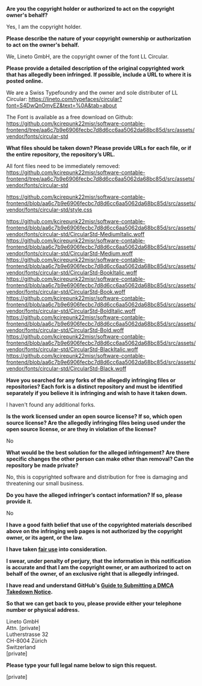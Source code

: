 **Are you the copyright holder or authorized to act on the copyright owner's behalf?**

Yes, I am the copyright holder.

**Please describe the nature of your copyright ownership or authorization to act on the owner's behalf.**

We, Lineto GmbH, are the copyright owner of the font LL Circular.

**Please provide a detailed description of the original copyrighted work that has allegedly been infringed. If possible, include a URL to where it is posted online.**

We are a Swiss Typefoundry and the owner and sole distributer of LL Circular:
https://lineto.com/typefaces/circular?font=S4DwQnOmyEZ&text=%0A&tab=about

The Font is available as a free download on Github:
https://github.com/kcirepunk22misr/software-contable-frontend/tree/aa6c7b9e6906fecbc7d8d6cc6aa5062da68bc85d/src/assets/vendor/fonts/circular-std

**What files should be taken down? Please provide URLs for each file, or if the entire repository, the repository’s URL.**

All font files need to be immediately removed:
https://github.com/kcirepunk22misr/software-contable-frontend/tree/aa6c7b9e6906fecbc7d8d6cc6aa5062da68bc85d/src/assets/vendor/fonts/circular-std

https://github.com/kcirepunk22misr/software-contable-frontend/blob/aa6c7b9e6906fecbc7d8d6cc6aa5062da68bc85d/src/assets/vendor/fonts/circular-std/style.css

https://github.com/kcirepunk22misr/software-contable-frontend/blob/aa6c7b9e6906fecbc7d8d6cc6aa5062da68bc85d/src/assets/vendor/fonts/circular-std/CircularStd-MediumItalic.woff
https://github.com/kcirepunk22misr/software-contable-frontend/blob/aa6c7b9e6906fecbc7d8d6cc6aa5062da68bc85d/src/assets/vendor/fonts/circular-std/CircularStd-Medium.woff
https://github.com/kcirepunk22misr/software-contable-frontend/blob/aa6c7b9e6906fecbc7d8d6cc6aa5062da68bc85d/src/assets/vendor/fonts/circular-std/CircularStd-BookItalic.woff
https://github.com/kcirepunk22misr/software-contable-frontend/blob/aa6c7b9e6906fecbc7d8d6cc6aa5062da68bc85d/src/assets/vendor/fonts/circular-std/CircularStd-Book.woff
https://github.com/kcirepunk22misr/software-contable-frontend/blob/aa6c7b9e6906fecbc7d8d6cc6aa5062da68bc85d/src/assets/vendor/fonts/circular-std/CircularStd-BoldItalic.woff
https://github.com/kcirepunk22misr/software-contable-frontend/blob/aa6c7b9e6906fecbc7d8d6cc6aa5062da68bc85d/src/assets/vendor/fonts/circular-std/CircularStd-Bold.woff
https://github.com/kcirepunk22misr/software-contable-frontend/blob/aa6c7b9e6906fecbc7d8d6cc6aa5062da68bc85d/src/assets/vendor/fonts/circular-std/CircularStd-BlackItalic.woff
https://github.com/kcirepunk22misr/software-contable-frontend/blob/aa6c7b9e6906fecbc7d8d6cc6aa5062da68bc85d/src/assets/vendor/fonts/circular-std/CircularStd-Black.woff

**Have you searched for any forks of the allegedly infringing files or repositories? Each fork is a distinct repository and must be identified separately if you believe it is infringing and wish to have it taken down.**

I haven't found any additional forks.

**Is the work licensed under an open source license? If so, which open source license? Are the allegedly infringing files being used under the open source license, or are they in violation of the license?**

No

**What would be the best solution for the alleged infringement? Are there specific changes the other person can make other than removal? Can the repository be made private?**

No, this is copyrighted software and distribution for free is damaging and threatening our small business.

**Do you have the alleged infringer’s contact information? If so, please provide it.**

No

**I have a good faith belief that use of the copyrighted materials described above on the infringing web pages is not authorized by the copyright owner, or its agent, or the law.**

**I have taken <a href="https://www.lumendatabase.org/topics/22">fair use</a> into consideration.**

**I swear, under penalty of perjury, that the information in this notification is accurate and that I am the copyright owner, or am authorized to act on behalf of the owner, of an exclusive right that is allegedly infringed.**

**I have read and understand GitHub's <a href="https://docs.github.com/articles/guide-to-submitting-a-dmca-takedown-notice/">Guide to Submitting a DMCA Takedown Notice</a>.**

**So that we can get back to you, please provide either your telephone number or physical address.**

Lineto GmbH  
Attn. [private]  
Lutherstrasse 32  
CH-8004 Zürich  
Switzerland    
[private]    

**Please type your full legal name below to sign this request.**

[private]  
